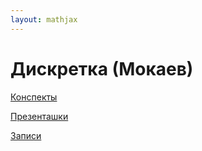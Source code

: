 ```yaml
---  
layout: mathjax  
---  
```

  
# Дискретка (Мокаев)  
  
[Конспекты](Конспекты)  
  
[Презенташки](Презенташки)  
  
[Записи](Записи)  
